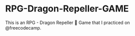 # RPG-Dragon-Repeller-GAME
This is an RPG - Dragon Repeller 🐉 Game that I practiced on @freecodecamp. 
